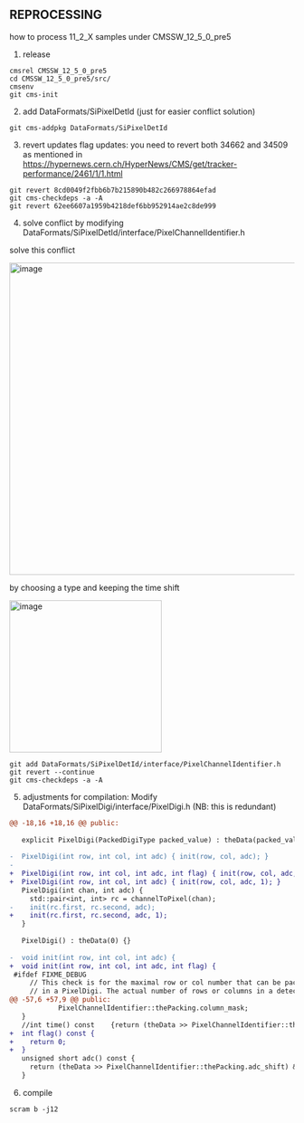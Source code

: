 
## REPROCESSING

how to process 11_2_X samples under CMSSW_12_5_0_pre5

1. release

```
cmsrel CMSSW_12_5_0_pre5
cd CMSSW_12_5_0_pre5/src/
cmsenv
git cms-init
```
2. add DataFormats/SiPixelDetId (just for easier conflict solution)

```
git cms-addpkg DataFormats/SiPixelDetId
```



3. revert updates flag updates: you need to revert both 34662 and 34509 as mentioned in 
https://hypernews.cern.ch/HyperNews/CMS/get/tracker-performance/2461/1/1.html

```
git revert 8cd0049f2fbb6b7b215890b482c266978864efad
git cms-checkdeps -a -A
git revert 62ee6607a1959b4218def6bb952914ae2c8de999
```


4. solve conflict by modifying DataFormats/SiPixelDetId/interface/PixelChannelIdentifier.h

solve this conflict 

<img width="552" alt="image" src="https://user-images.githubusercontent.com/7805577/201240787-36bb130c-1dbe-4865-b516-09f9c11f88ae.png">

by choosing a type and keeping the time shift

<img width="269" alt="image" src="https://user-images.githubusercontent.com/7805577/201243171-4b2e3de7-3048-409a-8862-f54a33efa1f7.png">


```
git add DataFormats/SiPixelDetId/interface/PixelChannelIdentifier.h
git revert --continue
git cms-checkdeps -a -A
```

5. adjustments for compilation: Modify DataFormats/SiPixelDigi/interface/PixelDigi.h (NB: this is redundant)

```diff
@@ -18,16 +18,16 @@ public:
 
   explicit PixelDigi(PackedDigiType packed_value) : theData(packed_value) {}
 
-  PixelDigi(int row, int col, int adc) { init(row, col, adc); }
-
+  PixelDigi(int row, int col, int adc, int flag) { init(row, col, adc, flag); }
+  PixelDigi(int row, int col, int adc) { init(row, col, adc, 1); }
   PixelDigi(int chan, int adc) {
     std::pair<int, int> rc = channelToPixel(chan);
-    init(rc.first, rc.second, adc);
+    init(rc.first, rc.second, adc, 1);
   }
 
   PixelDigi() : theData(0) {}
 
-  void init(int row, int col, int adc) {
+  void init(int row, int col, int adc, int flag) {
 #ifdef FIXME_DEBUG
     // This check is for the maximal row or col number that can be packed
     // in a PixelDigi. The actual number of rows or columns in a detector
@@ -57,6 +57,9 @@ public:
            PixelChannelIdentifier::thePacking.column_mask;
   }
   //int time() const    {return (theData >> PixelChannelIdentifier::thePacking.time_shift) & PixelChannelIdentifier::thePacking.time_mask;}
+  int flag() const {
+    return 0;
+  }
   unsigned short adc() const {
     return (theData >> PixelChannelIdentifier::thePacking.adc_shift) & PixelChannelIdentifier::thePacking.adc_mask;
   }
```
6. compile
```
scram b -j12
```

